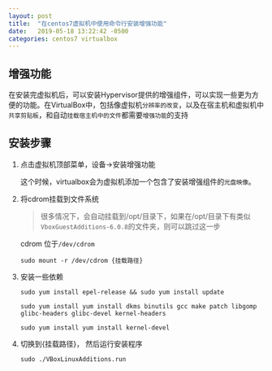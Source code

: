 ```yaml
---
layout: post
title:  "在centos7虚拟机中使用命令行安装增强功能"
date:   2019-05-18 13:22:42 -0500
categories: centos7 virtualbox
---
```


## 增强功能

在安装完虚拟机后，可以安装Hypervisor提供的增强组件，可以实现一些更为方便的功能。在VirtualBox中，包括像虚拟机`分辨率的改变`，以及在宿主机和虚拟机中`共享剪贴板`，和自动`挂载宿主机中的文件`都需要`增强功能`的支持

## 安装步骤

1. 点击虚拟机顶部菜单，设备->安装增强功能
    
    这个时候，virtualbox会为虚拟机添加一个包含了安装增强组件的`光盘映像`。

2. 将cdrom挂载到文件系统

    >很多情况下，会自动挂载到/opt/目录下，如果在/opt/目录下有类似```VboxGuestAdditions-6.0.8```的文件夹，则可以跳过这一步


    cdrom 位于```/dev/cdrom```
    ```
    sudo mount -r /dev/cdrom {挂载路径}
    ```
3. 安装一些依赖
    ```
    sudo yum install epel-release && sudo yum install update

    sudo yum install yum install dkms binutils gcc make patch libgomp glibc-headers glibc-devel kernel-headers 

    sudo yum install yum install kernel-devel
    ```

4. 切换到{挂载路径}， 然后运行安装程序

    ```
    sudo ./VBoxLinuxAdditions.run
    ```

